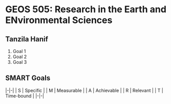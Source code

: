 # GEOS 505: Research in the Earth and ENvironmental Sciences

## Tanzila Hanif

1. Goal 1
2. Goal 2
3. Goal 3

## SMART Goals

|-|-|
| S | Specific |
| M | Measurable |
| A | Achievable |
| R | Relevant |
| T | Time-bound |
|-|-|

